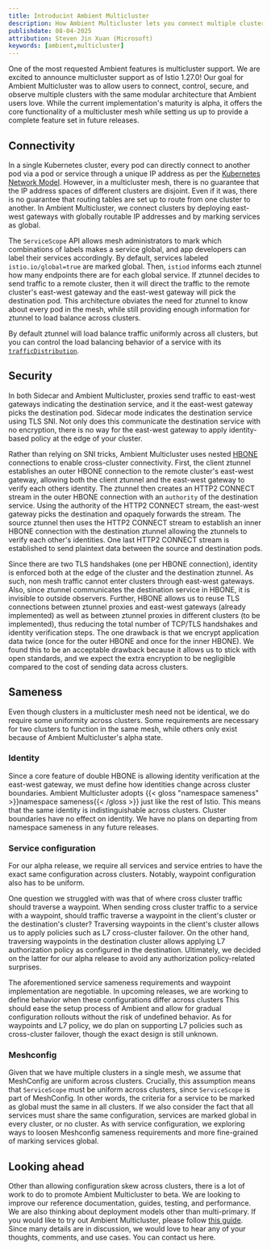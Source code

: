 ```yaml
---
title: Introducint Ambient Multicluster
description: How Ambient Multicluster lets you connect multiple clusters in a single ambient mesh.
publishdate: 08-04-2025
attribution: Steven Jin Xuan (Microsoft)
keywords: [ambient,multicluster]
---
```


One of the most requested Ambient features is multicluster support.
We are excited to announce multicluster support as of Istio 1.27.0!
Our goal for Ambient Multicluster was to allow users to connect, control, secure, and observe multiple clusters
with the same modular architecture that Ambient users love.
While the current implementation's maturity is alpha, it offers the core functionality of a multicluster mesh while setting us up to provide a complete feature set in future releases.

## Connectivity

In a single Kubernetes cluster, every pod can directly connect to another pod via a pod or service through a unique IP address as per the [Kubernetes Network Model](https://kubernetes.io/docs/concepts/services-networking/).
However, in a multicluster mesh, there is no guarantee that the IP address spaces of different clusters are disjoint.
Even if it was, there is no guarantee that routing tables are set up to route from one cluster to another.
In Ambient Multicluster, we connect clusters by deploying east-west gateways with globally routable IP addresses and by marking services as global.

The `ServiceScope` API allows mesh administrators to mark which combinations of labels makes a service global,
and app developers can label their services accordingly.
By default, services labeled `istio.io/global=true` are marked global.
Then, `istiod` informs each ztunnel how many endpoints there are for each global service.
If ztunnel decides to send traffic to a remote cluster, then it will direct the traffic to the remote cluster's east-west gateway
and the east-west gateway will pick the destination pod.
This architecture obviates the need for ztunnel to know about every pod in the mesh, while still providing enough information for ztunnel to load balance across clusters.

By default ztunnel will load balance traffic uniformly across all clusters,
but you can control the load balancing behavior of a service with its [`trafficDistribution`](https://kubernetes.io/docs/concepts/services-networking/service/#traffic-distribution).

## Security

In both Sidecar and Ambient Multicluster, proxies send traffic to east-west gateways indicating the destination service, and it the east-west gateway picks the destination pod.
Sidecar mode indicates the destination service using TLS SNI.
Not only does this communicate the destination service with no encryption,
there is no way for the east-west gateway to apply identity-based policy at the edge of your cluster.

Rather than relying on SNI tricks, Ambient Multicluster uses nested [HBONE](https://istio.io/latest/docs/ambient/architecture/hbone/) connections to enable cross-cluster connectivity.
First, the client ztunnel establishes an outer HBONE connection to the remote cluster's east-west gateway, allowing both the client ztunnel and the east-west gateway to verify each others identity.
The ztunnel then creates an HTTP2 CONNECT stream in the outer HBONE connection with an `authority` of the destination service.
Using the authority of the HTTP2 CONNECT stream, the east-west gateway picks the destination and opaquely forwards the stream.
The source ztunnel then uses the HTTP2 CONNECT stream to establish an inner HBONE connection with the destination ztunnel allowing the ztunnels to verify each other's identities.
One last HTTP2 CONNECT stream is established to send plaintext data between the source and destination pods.

Since there are two TLS handshakes (one per HBONE connection), identity is enforced both at the edge of the cluster and the destination ztunnel.
As such, non mesh traffic cannot enter clusters through east-west gateways.
Also, since ztunnel communicates the destination service in HBONE, it is invisible to outside observers.
Further, HBONE allows us to reuse TLS connections between ztunnel proxies and east-west gateways (already implemented) as well as between ztunnel proxies in different clusters (to be implemented), thus reducing the total number of TCP/TLS handshakes and identity verification steps.
The one drawback is that we encrypt application data twice (once for the outer HBONE and once for the inner HBONE).
We found this to be an acceptable drawback because it allows us to stick with open standards, and we expect the extra encryption to be negligible compared to the cost of sending data across clusters. 

## Sameness

Even though clusters in a multicluster mesh need not be identical, we do require some uniformity across clusters.
Some requirements are necessary for two clusters to function in the same mesh,
while others only exist because of Ambient Multicluster's alpha state.

### Identity

Since a core feature of double HBONE is allowing identity verification at the east-west gateway, we must define how identities change across cluster boundaries.
Ambient Multicluster adopts {{< gloss "namespace sameness" >}}namespace sameness{{< /gloss >}} just like the rest of Istio.
This means that the same identity is indistinguishable across clusters.
Cluster boundaries have no effect on identity.
We have no plans on departing from namespace sameness in any future releases.

### Service configuration

For our alpha release, we require all services and service entries to have the exact same configuration across clusters.
Notably, waypoint configuration also has to be uniform.

One question we struggled with was that of where cross cluster traffic should traverse a waypoint.
When sending cross cluster traffic to a service with a waypoint, should traffic traverse a waypoint in the client's cluster or the destination's cluster?
Traversing waypoints in the client's cluster allows us to apply policies such as L7 cross-cluster failover.
On the other hand, traversing waypoints in the destination cluster allows applying L7 authorization policy as configured in the destination.
Ultimately, we decided on the latter for our alpha release to avoid any authorization policy-related surprises.

The aforementioned service sameness requirements and waypoint implementation are negotiable.
In upcoming releases, we are working to define behavior when these configurations differ across clusters
This should ease the setup process of Ambient and allow for gradual configuration rollouts without the risk of undefined behavior.
As for waypoints and L7 policy, we do plan on supporting L7 policies such as cross-cluster failover, though the exact design is still unknown.

### Meshconfig

Given that we have multiple clusters in a single mesh, we assume that MeshConfig are uniform across clusters.
Crucially, this assumption means that `ServiceScope` must be uniform across clusters, since `ServiceScope` is part of MeshConfig.
In other words, the criteria for a service to be marked as global must the same in all clusters.
If we also consider the fact that all services must share the same configuration, services are marked global in every cluster, or no cluster.
As with service configuration, we exploring ways to loosen Meshconfig sameness requirements and more fine-grained of marking services global.

## Looking ahead

Other than allowing configuration skew across clusters, there is a lot of work to do to promote Ambient Multicluster to beta.
We are looking to improve our reference documentation, guides, testing, and performance.
We are also thinking about deployment models other than multi-primary.
If you would like to try out Ambient Multicluster, please follow [this guide](TODO).
Since many details are in discussion, we would love to hear any of your thoughts, comments, and use cases.
You can contact us here.
